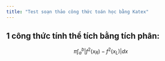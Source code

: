 ```yaml
---
title: "Test soạn thảo công thức toán học bằng Katex"
---
```


## 1 công thức tính thể tích bằng tích phân:
$$
\pi \int_{a}^{b}|f^2(x_{R})-f^2(x_{L})|dx
$$
